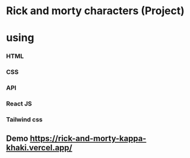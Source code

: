 # Rick and morty characters (Project)
# using
### HTML
### CSS
### API
### React JS
### Tailwind css
 
 ## Demo https://rick-and-morty-kappa-khaki.vercel.app/
